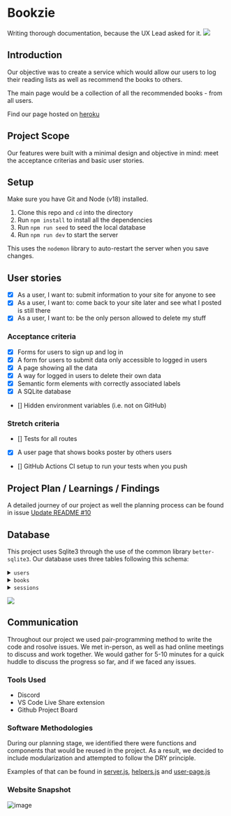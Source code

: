 # Bookzie

Writing thorough documentation, because the UX Lead asked for it.
![](https://gifimage.net/wp-content/uploads/2017/10/cat-typing-gif-7.gif)

## Introduction 

Our objective was to create a service which would allow our users to log their reading lists as well as recommend the books to others.

The main page would be a collection of all the recommended books - from all users.

Find our page hosted on [heroku](book-app-week3.herokuapp.com/)

## Project Scope

Our features were built with a minimal design and objective in mind: meet the acceptance criterias and basic user stories.

## Setup

Make sure you have Git and Node (v18) installed.

1. Clone this repo and `cd` into the directory
2. Run `npm install` to install all the dependencies
3. Run `npm run seed` to seed the local database
4. Run `npm run dev` to start the server

This uses the `nodemon` library to auto-restart the server when you save changes.

## User stories

- [x] As a user, I want to: submit information to your site for anyone to see
- [x] As a user, I want to: come back to your site later and see what I posted is still there
- [x] As a user, I want to: be the only person allowed to delete my stuff

### Acceptance criteria

- [x] Forms for users to sign up and log in
- [x] A form for users to submit data only accessible to logged in users
- [x] A page showing all the data
- [x] A way for logged in users to delete their own data
- [x] Semantic form elements with correctly associated labels
- [x] A SQLite database
- [] Hidden environment variables (i.e. not on GitHub)

### Stretch criteria 

- [] Tests for all routes
- [x] A user page that shows books poster by others users
- [] GitHub Actions CI setup to run your tests when you push

## Project Plan / Learnings / Findings

A detailed journey of our project as well the planning process can be found in issue [Update README #10](https://github.com/fac25/week3-authentication-Abby-Sumithra-Patrick-Lisa/issues/10)


## Database

This project uses Sqlite3 through the use of the common library `better-sqlite3`.
Our database uses three tables following this schema: 

<details>
<summary><code>users</code></summary>

| column      | type    | constraints               |
| ----------- | ------- | ------------------------- |
| id          | integer | primary key autoincrement |
| email       | text    | unique                    |
| hash        | text    |                           |
| created_at  | datetime| current timestamp         |

</details>

<details>
<summary><code>books</code></summary>

| column      | type    | constraints                      |
| ----------- | ------- | -------------------------        |
| id          | integer | primary key autoincrement        |
| user_id     | text    | references users(id)             |
| name        | text    | not null                         |
| author      | text    | not null                         |
| rating      | integer | not null                         |
| sharing     | integer | default 0 check(sharing in 0, 1) |

</details>

<details>
<summary><code>sessions</code></summary>

| column      | type    | constraints                   |
| ----------- | ------- | -------------------------     |
| id          | text    | primary key                   |
| user_id     | text    | references users(id)          |
| expires_at  | datetime| not null                      |
| created_at  | datetime| default current timestamp     |


</details>


![](https://user-images.githubusercontent.com/88027905/194065884-29723bb1-b5be-4ad5-8254-3f407d440d53.png)

## Communication
Throughout our project we used pair-programming method to write the code and rosolve issues. We met in-person, as well as had online meetings to discuss and work together.
We would gather for 5-10 minutes for a quick huddle to discuss the progress so far, and if we faced any issues.

### Tools Used
- Discord
- VS Code Live Share extension
- Github Project Board


### Software Methodologies

During our planning stage, we identified there were functions and components that would be reused in the project. As a result, we decided to include modularization and attempted to follow the DRY principle.

Examples of that can be found in [server.js](https://github.com/fac25/week3-authentication-Abby-Sumithra-Patrick-Lisa/blob/main/src/server.js), [helpers.js](https://github.com/fac25/week3-authentication-Abby-Sumithra-Patrick-Lisa/blob/main/src/model/helpers.js) and [user-page.js](https://github.com/fac25/week3-authentication-Abby-Sumithra-Patrick-Lisa/blob/main/src/routes/user-page.js)


### Website Snapshot 
![image](https://user-images.githubusercontent.com/53922624/194543302-3cd23fb3-5a09-46d8-beb2-a1f23b05c5f0.png)

